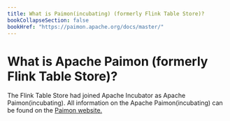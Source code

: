 ```yaml
---
title: What is Paimon(incubating) (formerly Flink Table Store)?
bookCollapseSection: false
bookHref: "https://paimon.apache.org/docs/master/"
---
```

<!--
Licensed to the Apache Software Foundation (ASF) under one
or more contributor license agreements.  See the NOTICE file
distributed with this work for additional information
regarding copyright ownership.  The ASF licenses this file
to you under the Apache License, Version 2.0 (the
"License"); you may not use this file except in compliance
with the License.  You may obtain a copy of the License at

  http://www.apache.org/licenses/LICENSE-2.0

Unless required by applicable law or agreed to in writing,
software distributed under the License is distributed on an
"AS IS" BASIS, WITHOUT WARRANTIES OR CONDITIONS OF ANY
KIND, either express or implied.  See the License for the
specific language governing permissions and limitations
under the License.
-->

# What is Apache Paimon (formerly Flink Table Store)?

The Flink Table Store had joined Apache Incubator as Apache Paimon(incubating). All information on the Apache Paimon(incubating) can be found on the [Paimon website.](https://paimon.apache.org/docs/master/)